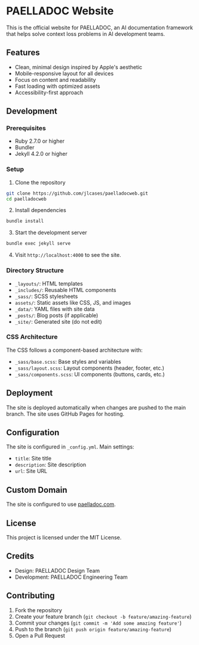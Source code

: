 # PAELLADOC Website

This is the official website for PAELLADOC, an AI documentation framework that helps solve context loss problems in AI development teams.

## Features

- Clean, minimal design inspired by Apple's aesthetic
- Mobile-responsive layout for all devices
- Focus on content and readability
- Fast loading with optimized assets
- Accessibility-first approach

## Development

### Prerequisites

- Ruby 2.7.0 or higher
- Bundler
- Jekyll 4.2.0 or higher

### Setup

1. Clone the repository
```bash
git clone https://github.com/jlcases/paelladocweb.git
cd paelladocweb
```

2. Install dependencies
```bash
bundle install
```

3. Start the development server
```bash
bundle exec jekyll serve
```

4. Visit `http://localhost:4000` to see the site.

### Directory Structure

- `_layouts/`: HTML templates
- `_includes/`: Reusable HTML components
- `_sass/`: SCSS stylesheets
- `assets/`: Static assets like CSS, JS, and images
- `_data/`: YAML files with site data
- `_posts/`: Blog posts (if applicable)
- `_site/`: Generated site (do not edit)

### CSS Architecture

The CSS follows a component-based architecture with:

- `_sass/base.scss`: Base styles and variables
- `_sass/layout.scss`: Layout components (header, footer, etc.)
- `_sass/components.scss`: UI components (buttons, cards, etc.)

## Deployment

The site is deployed automatically when changes are pushed to the main branch. The site uses GitHub Pages for hosting.

## Configuration

The site is configured in `_config.yml`. Main settings:

- `title`: Site title
- `description`: Site description
- `url`: Site URL

## Custom Domain

The site is configured to use [paelladoc.com](https://paelladoc.com).

## License

This project is licensed under the MIT License.

## Credits

- Design: PAELLADOC Design Team
- Development: PAELLADOC Engineering Team

## Contributing

1. Fork the repository
2. Create your feature branch (`git checkout -b feature/amazing-feature`)
3. Commit your changes (`git commit -m 'Add some amazing feature'`)
4. Push to the branch (`git push origin feature/amazing-feature`)
5. Open a Pull Request 